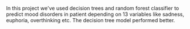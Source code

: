 In this project we've used decision trees and random forest classifier to predict mood disorders in patient depending on 13 variables like sadness, euphoria, overthinking etc. The decision tree model performed better.
